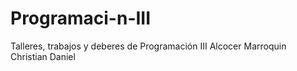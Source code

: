 # Programaci-n-III
Talleres, trabajos y deberes de Programación III
Alcocer Marroquin Christian Daniel
